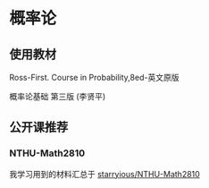 # 概率论

## 使用教材

Ross-First. Course in Probability,8ed-英文原版

概率论基础 第三版 (李贤平) 

## 公开课推荐

### NTHU-Math2810

我学习用到的材料汇总于 [starryious/NTHU-Math2810](https://github.com/starryious/NTHU-Math2810)

